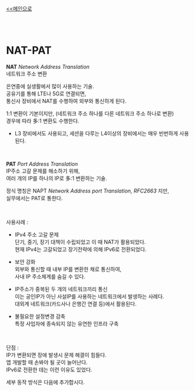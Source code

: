 [<<메인으로](https://github.com/AtomicLiquors/Network_Wiki_Chb)

&nbsp;  
&nbsp;  
# NAT-PAT
**NAT** *Network Address Translation*  
네트워크 주소 변환

은연중에 실생활에서 많이 사용하는 기술.  
공유기를 통해 LTE나 5G로 연결되면,   
통신사 장비에서 NAT를 수행하여 외부와 통신하게 된다.

1:1 변환이 기본이지만,  (네트워크 주소 하나를 다른 네트워크 주소 하나로 변환)    
경우에 따라 多:1 변환도 수행한다.

- L3 장비에서도 사용되고, 세션을 다루는 L4이상의 장비에서는 매우 빈번하게 사용된다.

 
&nbsp;
 
**PAT** *Port Address Translation*  
IP주소 고갈 문제를 해소하기 위해,  
여러 개의 IP를 하나의 IP로 多:1 변환하는 기술.  

정식 명칭은 NAPT *Network Address port Translation, RFC2663* 지만,  
실무에서는 PAT로 통한다.
 
&nbsp;

사용사례 :
- IPv4 주소 고갈 문제  
단기, 중기, 장기 대책이 수립되었고 이 때 NAT가 활용되었다.  
현재 IPv4는 고갈되었고 장기전략에 의해 IPv6로 전환되었다.

- 보안 강화  
외부와 통신할 때 내부 IP를 변환한 채로 통신하여,  
사내 IP 주소체계를 숨길 수 있다.

- IP주소가 중복된 두 개의 네트워크끼리 통신  
이는 공인IP가 아닌 사설IP를 사용하는 네트워크에서 발생하는 사례다.  
대외계 네트워크(카드사나 은행간 연결 등)에서 활용된다.

- 불필요한 설정변경 감축  
특정 사업자에 종속되지 않는 유연한 인프라 구축
 
&nbsp;
 

단점 :  
IP가 변환되면 장애 발생시 문제 해결이 힘들다.  
앱 개발할 때 손봐야 될 곳이 늘어난다.  
IPv6로 전환한 데는 이런 이유도 있었다.

세부 동작 방식은 다음에 추가합시다.
